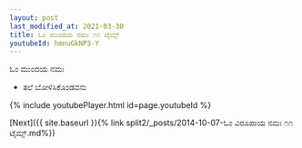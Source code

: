 ```yaml
---
layout: post
last_modified_at: 2021-03-30
title: ಓಂ ಮುಂದಯ ನಮಃ ೧೧ ಟೈಮ್ಸ್
youtubeId: hmnuGkNP3-Y
---
```

 
 
 ಓಂ ಮುಂದಯ ನಮಃ  
 
 -  ತಲೆ ಬೋಳಿಸಿಕೊಂಡವನು 
 
  
 
  
 
 
 
 
 
 


{% include youtubePlayer.html id=page.youtubeId %}
 
[Next]({{ site.baseurl }}{% link  split2/_posts/2014-10-07-ಓಂ ವಿರೂಪಾಯ ನಮಃ ೧೧ ಟೈಮ್ಸ್.md%})
 
